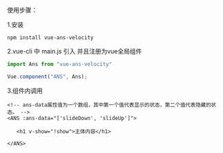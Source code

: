 使用步骤：

1.安装

```
npm install vue-ans-velocity
```



2.vue-cli 中 main.js 引入 并且注册为vue全局组件

```javascript
import Ans from "vue-ans-velocity"

Vue.component("ANS", Ans);
```



3.组件内调用

```vue
<!-- ans-data属性值为一个数组，其中第一个值代表显示的状态，第二个值代表隐藏的状态。 -->
<ANS :ans-data="['slideDown', 'slideUp']">

   <h1 v-show="!show">主体内容</h1>

</ANS>
```

